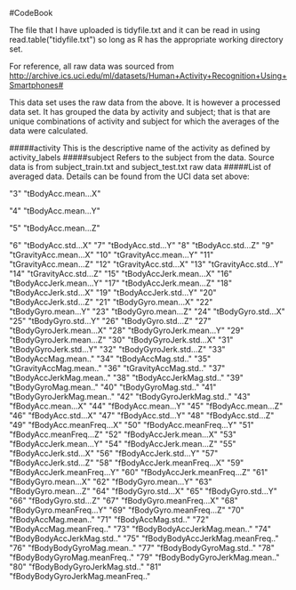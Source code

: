 #CodeBook

The file that I have uploaded is tidyfile.txt and it can be read in using read.table("tidyfile.txt") so long as R has the appropriate working directory set.

For reference, all raw data was sourced from
http://archive.ics.uci.edu/ml/datasets/Human+Activity+Recognition+Using+Smartphones#

This data set uses the raw data from the above. It is however a processed data set. It has grouped the data by activity and subject; that is that are unique combinations of activity and subject for which the averages of the data were calculated.

#####activity
  This is the descriptive name of the activity as defined by activity_labels
#####subject
  Refers to the subject from the data. Source data is from subject_train.txt and subject_test.txt raw data
#####List of averaged data. Details can be found from the UCI data set above:

"3" "tBodyAcc.mean...X"

"4" "tBodyAcc.mean...Y"

"5" "tBodyAcc.mean...Z"

"6" "tBodyAcc.std...X"
"7" "tBodyAcc.std...Y"
"8" "tBodyAcc.std...Z"
"9" "tGravityAcc.mean...X"
"10" "tGravityAcc.mean...Y"
"11" "tGravityAcc.mean...Z"
"12" "tGravityAcc.std...X"
"13" "tGravityAcc.std...Y"
"14" "tGravityAcc.std...Z"
"15" "tBodyAccJerk.mean...X"
"16" "tBodyAccJerk.mean...Y"
"17" "tBodyAccJerk.mean...Z"
"18" "tBodyAccJerk.std...X"
"19" "tBodyAccJerk.std...Y"
"20" "tBodyAccJerk.std...Z"
"21" "tBodyGyro.mean...X"
"22" "tBodyGyro.mean...Y"
"23" "tBodyGyro.mean...Z"
"24" "tBodyGyro.std...X"
"25" "tBodyGyro.std...Y"
"26" "tBodyGyro.std...Z"
"27" "tBodyGyroJerk.mean...X"
"28" "tBodyGyroJerk.mean...Y"
"29" "tBodyGyroJerk.mean...Z"
"30" "tBodyGyroJerk.std...X"
"31" "tBodyGyroJerk.std...Y"
"32" "tBodyGyroJerk.std...Z"
"33" "tBodyAccMag.mean.."
"34" "tBodyAccMag.std.."
"35" "tGravityAccMag.mean.."
"36" "tGravityAccMag.std.."
"37" "tBodyAccJerkMag.mean.."
"38" "tBodyAccJerkMag.std.."
"39" "tBodyGyroMag.mean.."
"40" "tBodyGyroMag.std.."
"41" "tBodyGyroJerkMag.mean.."
"42" "tBodyGyroJerkMag.std.."
"43" "fBodyAcc.mean...X"
"44" "fBodyAcc.mean...Y"
"45" "fBodyAcc.mean...Z"
"46" "fBodyAcc.std...X"
"47" "fBodyAcc.std...Y"
"48" "fBodyAcc.std...Z"
"49" "fBodyAcc.meanFreq...X"
"50" "fBodyAcc.meanFreq...Y"
"51" "fBodyAcc.meanFreq...Z"
"52" "fBodyAccJerk.mean...X"
"53" "fBodyAccJerk.mean...Y"
"54" "fBodyAccJerk.mean...Z"
"55" "fBodyAccJerk.std...X"
"56" "fBodyAccJerk.std...Y"
"57" "fBodyAccJerk.std...Z"
"58" "fBodyAccJerk.meanFreq...X"
"59" "fBodyAccJerk.meanFreq...Y"
"60" "fBodyAccJerk.meanFreq...Z"
"61" "fBodyGyro.mean...X"
"62" "fBodyGyro.mean...Y"
"63" "fBodyGyro.mean...Z"
"64" "fBodyGyro.std...X"
"65" "fBodyGyro.std...Y"
"66" "fBodyGyro.std...Z"
"67" "fBodyGyro.meanFreq...X"
"68" "fBodyGyro.meanFreq...Y"
"69" "fBodyGyro.meanFreq...Z"
"70" "fBodyAccMag.mean.."
"71" "fBodyAccMag.std.."
"72" "fBodyAccMag.meanFreq.."
"73" "fBodyBodyAccJerkMag.mean.."
"74" "fBodyBodyAccJerkMag.std.."
"75" "fBodyBodyAccJerkMag.meanFreq.."
"76" "fBodyBodyGyroMag.mean.."
"77" "fBodyBodyGyroMag.std.."
"78" "fBodyBodyGyroMag.meanFreq.."
"79" "fBodyBodyGyroJerkMag.mean.."
"80" "fBodyBodyGyroJerkMag.std.."
"81" "fBodyBodyGyroJerkMag.meanFreq.."
